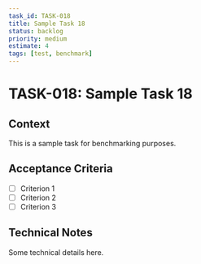 ```yaml
---
task_id: TASK-018
title: Sample Task 18
status: backlog
priority: medium
estimate: 4
tags: [test, benchmark]
---
```


# TASK-018: Sample Task 18

## Context
This is a sample task for benchmarking purposes.

## Acceptance Criteria
- [ ] Criterion 1
- [ ] Criterion 2
- [ ] Criterion 3

## Technical Notes
Some technical details here.

